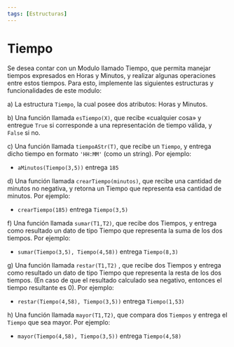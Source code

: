 ```yaml
---
tags: [Estructuras]
---
```


# Tiempo

Se desea contar con un Modulo llamado Tiempo, que permita manejar tiempos expresados en Horas y
Minutos, y realizar algunas operaciones entre estos tiempos. Para esto, implemente las siguientes
estructuras y funcionalidades de este modulo:

a) La estructura `Tiempo`, la cual posee dos atributos: Horas y Minutos.

b) Una función llamada `esTiempo(X)`, que recibe «cualquier cosa» y entregue `True` si corresponde a una representación de tiempo válida, y `False` si no.

c) Una función llamada `tiempoAStr(T)`, que recibe un `Tiempo`, y entrega dicho tiempo en formato `'HH:MM'` (como un string). Por ejemplo:
- `aMinutos(Tiempo(3,5))` entrega `185`

d) Una función llamada `crearTiempo(minutos)`, que recibe una cantidad de minutos no negativa, y retorna un Tiempo que representa esa cantidad de minutos. Por ejemplo:
- `crearTiempo(185)` entrega `Tiempo(3,5)`

f) Una función llamada `sumar(T1,T2)`, que recibe dos Tiempos, y entrega como resultado un dato de tipo Tiempo que representa la suma de los dos tiempos. Por ejemplo:
- `sumar(Tiempo(3,5), Tiempo(4,58))` entrega `Tiempo(8,3)`

g) Una función llamada `restar(T1,T2)` , que recibe dos Tiempos y entrega como resultado un dato de tipo Tiempo que representa la resta de los dos tiempos. (En caso de que el resultado calculado sea negativo, entonces el tiempo resultante es 0). Por ejemplo:
- `restar(Tiempo(4,58), Tiempo(3,5))` entrega `Tiempo(1,53)`

h) Una función llamada `mayor(T1,T2)`, que compara dos `Tiempos` y entrega el `Tiempo` que sea mayor. Por ejemplo:
- `mayor(Tiempo(4,58), Tiempo(3,5))` entrega `Tiempo(4,58)`
